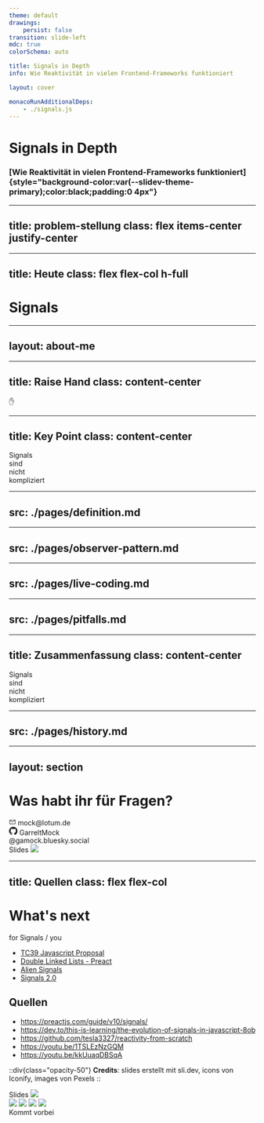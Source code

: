 ```yaml
---
theme: default
drawings:
    persist: false
transition: slide-left
mdc: true
colorSchema: auto

title: Signals in Depth
info: Wie Reaktivität in vielen Frontend-Frameworks funktioniert

layout: cover

monacoRunAdditionalDeps:
    - ./signals.js
---
```


# Signals in Depth

### [Wie Reaktivität in vielen Frontend-Frameworks funktioniert]{style="background-color:var(--slidev-theme-primary);color:black;padding:0 4px"}

<div class="absolute -bottom-2 right-5 text-3 origin-top-left translate-x-[100%] rotate-270 opacity-50">
<LightOrDark>
  <template #dark>Photo by Timon Reinhard from Pexels</template>
  <template #light>Photo by Magda Ehlers from Pexels</template>
</LightOrDark>
</div>

---
title: problem-stellung
class: flex items-center justify-center
---

<Counter class="scale-[2]" />

<!--
Vielleicht typischer Counter
-->

---
title: Heute
class: flex flex-col h-full
---

<!-- Vue, Svelte, Angular, SolidJS, Preact, Lit, Javascript :o -->

<div class="relative grow-1 flex items-center justify-center">
    <h1 class="text-22! mt-4">Signals</h1>
    <logos-solidjs-icon v-click class="absolute size-34 top-[55%] left-[5%]"  v-motion :enter="{ x: 0, y: 0 }"  :initial="{ x: -80, y: 80 }" />
    <logos-vue          v-after class="absolute size-35 top-[15%] left-[78%]" v-motion :enter="{ x: 0, y: 0 }" :initial="{ x: 80 }" />
    <logos-svelte-icon  v-after class="absolute size-35 top-[0%]  left-[54%]" v-motion :enter="{ x: 0, y: 0 }" :initial="{ y: -80 }" />
    <logos-angular-icon v-after class="absolute size-32 top-[70%] left-[55%]" v-motion :enter="{ x: 0, y: 0 }" :initial="{ y: 80 }" />
    <logos-preact       v-after class="absolute size-28 top-[60%] left-[80%]" v-motion :enter="{ x: 0, y: 0 }" :initial="{ y: 80, x: 80 }" />
    <logos-lit-icon     v-after class="absolute size-22 top-[15%] left-[10%]" v-motion :enter="{ x: 0, y: 0 }" :initial="{ x: -80, y: -80 }" />
    <logos-qwik-icon    v-after class="absolute size-20 top-[75%] left-[33%]" v-motion :enter="{ x: 0, y: 0 }" :initial="{ y: 80 }" />
    <logos-javascript   v-after class="absolute size-32 top-[4%]  left-[30%]" v-motion :enter="{ x: 0, y: 0 }" :initial="{ y: -80 }" />
</div>

---
layout: about-me
---

---
title: Raise Hand
class: content-center
---

<div class="text-50 text-center">✋</div>

---
title: Key Point
class: content-center
---

<div class="*:text-30 *:leading-[0.8em] *:font-bold">
    <div>Signals</div>
    <div>sind</div>
    <div class="color-orange font-italic ml-[7px]">nicht</div>
    <div class="color-orange">kompliziert</div>
</div>

<!--
Frage ans Publikum:
Wer kennt Signals?
Wer weiß wie sie unter der Haube funktionieren?
  Ok. bei euch würde mich am Ende besonders interessieren, ob ihr noch was mitnehmen konntet
-->

---
src: ./pages/definition.md
---

---
src: ./pages/observer-pattern.md
---

---
src: ./pages/live-coding.md
---

---
src: ./pages/pitfalls.md
---

---
title: Zusammenfassung
class: content-center
---

<div class="*:text-30 *:leading-[0.8em] *:font-bold">
    <div>Signals</div>
    <div>sind</div>
    <div class="color-orange font-italic ml-[7px]">nicht</div>
    <div class="color-orange">kompliziert</div>
</div>

<!--
1. Signals sind nichts neues
    - Sie haben nur auf ihren richtigen Moment gewartet
2. Signals sind nicht kompliziert
    - Abwandlung des Observer Patterns
3. Signals sind nicht for free
    - Es gibt ein paar Pitfalls die wir beachten müssen
-->

---
src: ./pages/history.md
---

---
layout: section
---

# Was habt ihr für Fragen?

<div class="absolute bottom-6 left-6 text-initial opacity-80 text-4 text-left">
    <div>
        <svg
            xmlns="http://www.w3.org/2000/svg"
            width="1em"
            height="1em"
            viewBox="0 0 32 32"
            class="inline-block h-[1em] mx-[2px]"
        >
            <path
                fill="currentColor"
                d="M28 6H4a2 2 0 0 0-2 2v16a2 2 0 0 0 2 2h24a2 2 0 0 0 2-2V8a2 2 0 0 0-2-2m-2.2 2L16 14.78L6.2 8ZM4 24V8.91l11.43 7.91a1 1 0 0 0 1.14 0L28 8.91V24Z"
            ></path>
        </svg>
        mock@lotum.de
    </div>
    <div>
        <svg class="inline-block h-[1em] -mt-1" viewBox="0 0 256 250" width="1.24em" height="1.2em">
            <path
                fill="currentColor"
                d="M128.001 0C57.317 0 0 57.307 0 128.001c0 56.554 36.676 104.535 87.535 121.46c6.397 1.185 8.746-2.777 8.746-6.158c0-3.052-.12-13.135-.174-23.83c-35.61 7.742-43.124-15.103-43.124-15.103c-5.823-14.795-14.213-18.73-14.213-18.73c-11.613-7.944.876-7.78.876-7.78c12.853.902 19.621 13.19 19.621 13.19c11.417 19.568 29.945 13.911 37.249 10.64c1.149-8.272 4.466-13.92 8.127-17.116c-28.431-3.236-58.318-14.212-58.318-63.258c0-13.975 5-25.394 13.188-34.358c-1.329-3.224-5.71-16.242 1.24-33.874c0 0 10.749-3.44 35.21 13.121c10.21-2.836 21.16-4.258 32.038-4.307c10.878.049 21.837 1.47 32.066 4.307c24.431-16.56 35.165-13.12 35.165-13.12c6.967 17.63 2.584 30.65 1.255 33.873c8.207 8.964 13.173 20.383 13.173 34.358c0 49.163-29.944 59.988-58.447 63.157c4.591 3.972 8.682 11.762 8.682 23.704c0 17.126-.148 30.91-.148 35.126c0 3.407 2.304 7.398 8.792 6.14C219.37 232.5 256 184.537 256 128.002C256 57.307 198.691 0 128.001 0m-80.06 182.34c-.282.636-1.283.827-2.194.39c-.929-.417-1.45-1.284-1.15-1.922c.276-.655 1.279-.838 2.205-.399c.93.418 1.46 1.293 1.139 1.931m6.296 5.618c-.61.566-1.804.303-2.614-.591c-.837-.892-.994-2.086-.375-2.66c.63-.566 1.787-.301 2.626.591c.838.903 1 2.088.363 2.66m4.32 7.188c-.785.545-2.067.034-2.86-1.104c-.784-1.138-.784-2.503.017-3.05c.795-.547 2.058-.055 2.861 1.075c.782 1.157.782 2.522-.019 3.08m7.304 8.325c-.701.774-2.196.566-3.29-.49c-1.119-1.032-1.43-2.496-.726-3.27c.71-.776 2.213-.558 3.315.49c1.11 1.03 1.45 2.505.701 3.27m9.442 2.81c-.31 1.003-1.75 1.459-3.199 1.033c-1.448-.439-2.395-1.613-2.103-2.626c.301-1.01 1.747-1.484 3.207-1.028c1.446.436 2.396 1.602 2.095 2.622m10.744 1.193c.036 1.055-1.193 1.93-2.715 1.95c-1.53.034-2.769-.82-2.786-1.86c0-1.065 1.202-1.932 2.733-1.958c1.522-.03 2.768.818 2.768 1.868m10.555-.405c.182 1.03-.875 2.088-2.387 2.37c-1.485.271-2.861-.365-3.05-1.386c-.184-1.056.893-2.114 2.376-2.387c1.514-.263 2.868.356 3.061 1.403"
            ></path>
        </svg>
        GarreltMock
    </div>
    <div>
        <logos-bluesky class="inline-block h-[1em] -ml-[1px]" />
        @gamock.bluesky.social
    </div>
</div>

<div class="absolute bottom-8 right-8">
  <span>Slides</span>
  <img class="size-35" src="/img/slides-qr.svg" />
</div>

---
title: Quellen
class: flex flex-col
---

# What's next

for Signals / you

<v-clicks>

- [TC39 Javascript Proposal](https://github.com/tc39/proposal-signals?tab=readme-ov-file)
- [Double Linked Lists - Preact](https://preactjs.com/blog/signal-boosting/)
- [Alien Signals](https://github.com/stackblitz/alien-signals)
- [Signals 2.0](https://www.youtube.com/watch?v=xnmvxWEK25I)

</v-clicks>

<v-click>

## Quellen

- https://preactjs.com/guide/v10/signals/
- https://dev.to/this-is-learning/the-evolution-of-signals-in-javascript-8ob
- https://github.com/tesla3327/reactivity-from-scratch
- https://youtu.be/1TSLEzNzGQM
- https://youtu.be/kkUuaqDBSqA

</v-click>

::div{class="opacity-50"}
**Credits**: slides erstellt mit sli.dev, icons von Iconify, images von Pexels
::

<div class="absolute bottom-8 right-8 text-center">
  <span>Slides</span>
  <img class="size-50" src="/img/slides-qr.svg" />
</div>

<div class="absolute top-22 right-8" v-click>
    <div class="relative flex items-center justify-center gap-6">
        <img class="size-18 -scale-x-full absolute -top-8 -left-2 -rotate-18" src="/img/onboarding_girl.svg" />
        <img class="size-18 absolute -top-6 -right-2 rotate-18" src="/img/onboarding_men.svg" />
        <img class="-rotate-12 size-28 relative -mx-5" src="/img/pb.png" />
        <img class="rotate-12 size-28 relative -mx-5" src="/img/lotum-light.png" />
    </div>
    <div class="text-9 leading-10 font-bold text-center mt-2 color-primary">Kommt vorbei</div>
</div>

<!-- <div class="absolute top-20 right-40 flex flex-col items-center" v-click>
    <div class="flex">
        <img class="size-14 -scale-x-full relative -mx-1" src="/img/onboarding_girl.svg" />
        <img class="size-14 relative -mx-1" src="/img/onboarding_men.svg" />
    </div>
    <div class="flex -mt-2 mb-2">
        <img class="-rotate-12 size-28 relative" src="/img/lotum-dark.png" />
        <img class="rotate-12 size-28 relative -ml-4" src="/img/pb.png" />
    </div>
    <div class="text-7 leading-10 font-bold text-end">Kommt vorbei</div>
</div> -->

<!--
TODO: slides QR code, vielleicht zu einem Google Forms Link
-->
